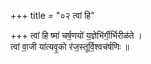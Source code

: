 +++
title = "०२ त्वां हि"

+++
त्वां हि ष्मा॑ चर्ष॒णयो॑ य॒ज्ञेभि॑र्गी॒र्भिरीळ॑ते ।  
त्वां वा॒जी या॑त्यवृ॒को र॑ज॒स्तूर्वि॒श्वच॑र्षणिः ॥